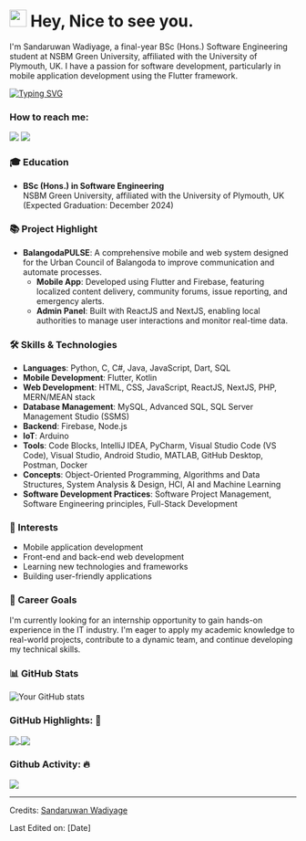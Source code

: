 <h1><img src="https://emojis.slackmojis.com/emojis/images/1531849430/4246/blob-sunglasses.gif?1531849430" width="30"/> Hey, Nice to see you.</h1>

I'm Sandaruwan Wadiyage, a final-year BSc (Hons.) Software Engineering student at NSBM Green University, affiliated with the University of Plymouth, UK. I have a passion for software development, particularly in mobile application development using the Flutter framework.

[![Typing SVG](https://readme-typing-svg.herokuapp.com?vCenter=true&width=500&lines=Software+Engineering+Student;Flutter+Developer;Passionate+about+Mobile+App+Development)](https://git.io/typing-svg)

### How to reach me: 
<a href="mailto:Wadiyage567@gmail.com">
<img src="https://img.shields.io/badge/-Wadiyage567%40gmail.com-7B83EB?&style=for-the-badge&logo=Microsoft-outlook&logoColor=white" ></a>  
<a href="https://www.linkedin.com/in/sandaruwan-wadiyage/">
<img src="https://img.shields.io/badge/LinkedIn-%230077B5.svg?&style=for-the-badge&logo=linkedin&logoColor=white"></a>

### 🎓 Education
- **BSc (Hons.) in Software Engineering**  
  NSBM Green University, affiliated with the University of Plymouth, UK  
  (Expected Graduation: December 2024)

### 📚 Project Highlight
- **BalangodaPULSE**: A comprehensive mobile and web system designed for the Urban Council of Balangoda to improve communication and automate processes.  
  - **Mobile App**: Developed using Flutter and Firebase, featuring localized content delivery, community forums, issue reporting, and emergency alerts.  
  - **Admin Panel**: Built with ReactJS and NextJS, enabling local authorities to manage user interactions and monitor real-time data.

### 🛠️ Skills & Technologies
- **Languages**: Python, C, C#, Java, JavaScript, Dart, SQL
- **Mobile Development**: Flutter, Kotlin
- **Web Development**: HTML, CSS, JavaScript, ReactJS, NextJS, PHP, MERN/MEAN stack
- **Database Management**: MySQL, Advanced SQL, SQL Server Management Studio (SSMS)
- **Backend**: Firebase, Node.js
- **IoT**: Arduino
- **Tools**: Code Blocks, IntelliJ IDEA, PyCharm, Visual Studio Code (VS Code), Visual Studio, Android Studio, MATLAB, GitHub Desktop, Postman, Docker
- **Concepts**: Object-Oriented Programming, Algorithms and Data Structures, System Analysis & Design, HCI, AI and Machine Learning
- **Software Development Practices**: Software Project Management, Software Engineering principles, Full-Stack Development

### 🌱 Interests
- Mobile application development  
- Front-end and back-end web development  
- Learning new technologies and frameworks  
- Building user-friendly applications

### 🎯 Career Goals
I'm currently looking for an internship opportunity to gain hands-on experience in the IT industry. I'm eager to apply my academic knowledge to real-world projects, contribute to a dynamic team, and continue developing my technical skills.

### 📊 GitHub Stats
![Your GitHub stats](https://github-readme-stats.vercel.app/api?username=your-username&show_icons=true&theme=radical)

### GitHub Highlights: 🌟
<a href="">
  <img align="center" src="https://github-readme-stats.vercel.app/api/top-langs/?username=your-username&langs_count=8&layout=compact&theme=radical" />
</a>
<a href="">
  <img align="center" src="http://github-readme-streak-stats.herokuapp.com?user=your-username&theme=radical"/>
</a>

### Github Activity: 🔥 
<img align="center" src="https://activity-graph.herokuapp.com/graph?username=your-username&theme=dracula&color=B994E6&bg_color=2B2D3D" />

-----
Credits: [Sandaruwan Wadiyage](https://github.com/your-username)

Last Edited on: [Date]
